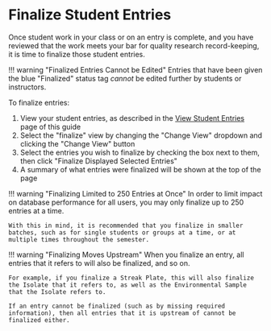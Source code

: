 # Finalize Student Entries

Once student work in your class or on an entry is complete, and you have reviewed that the work meets your bar for quality research record-keeping, it is time to finalize those student entries.

!!! warning "Finalized Entries Cannot be Edited"
    Entries that have been given the blue "Finalized" status tag *cannot* be edited further by students or instructors.

To finalize entries:

1. View your student entries, as described in the [View Student Entries](viewing.md) page of this guide
2. Select the "finalize" view by changing the "Change View" dropdown and clicking the "Change View" button 
3. Select the entries you wish to finalize by checking the box next to them, then click "Finalize Displayed Selected Entries"
4. A summary of what entries were finalized will be shown at the top of the page

!!! warning "Finalizing Limited to 250 Entries at Once"
    In order to limit impact on database performance for all users, you may only finalize up to 250 entries at a time.

    With this in mind, it is recommended that you finalize in smaller batches, such as for single students or groups at a time, or at multiple times throughout the semester.

!!! warning "Finalizing Moves Upstream"
    When you finalize an entry, all entries that it refers to will also be finalized, and so on.

    For example, if you finalize a Streak Plate, this will also finalize the Isolate that it refers to, as well as the Environmental Sample that the Isolate refers to.

    If an entry cannot be finalized (such as by missing required information), then all entries that it is upstream of cannot be finalized either.

